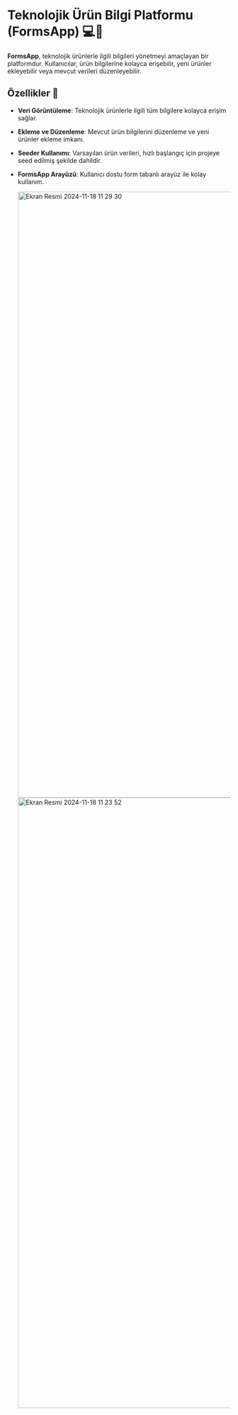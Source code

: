# Teknolojik Ürün Bilgi Platformu (FormsApp) 💻📱

**FormsApp**, teknolojik ürünlerle ilgili bilgileri yönetmeyi amaçlayan bir platformdur. Kullanıcılar, ürün bilgilerine kolayca erişebilir, yeni ürünler ekleyebilir veya mevcut verileri düzenleyebilir.

## Özellikler 🚀

- **Veri Görüntüleme**: Teknolojik ürünlerle ilgili tüm bilgilere kolayca erişim sağlar.
- **Ekleme ve Düzenleme**: Mevcut ürün bilgilerini düzenleme ve yeni ürünler ekleme imkanı.
- **Seeder Kullanımı**: Varsayılan ürün verileri, hızlı başlangıç için projeye seed edilmiş şekilde dahildir.
- **FormsApp Arayüzü**: Kullanıcı dostu form tabanlı arayüz ile kolay kullanım.

  <img width="1369" alt="Ekran Resmi 2024-11-18 11 29 30" src="https://github.com/user-attachments/assets/9db517f0-f586-44e6-8f01-033b726a9a3b">
  <img width="1379" alt="Ekran Resmi 2024-11-18 11 23 52" src="https://github.com/user-attachments/assets/6d4d4160-957e-4520-9383-bae5ca9360bf">


